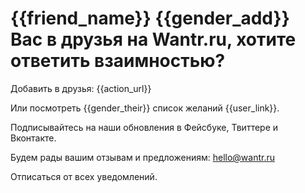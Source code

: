 # {{friend_name}} {{gender_add}} Вас в друзья на Wantr.ru, хотите ответить взаимностью?

Добавить в друзья: {{action_url}}

Или посмотреть {{gender_their}} список желаний {{user_link}}.

Подписывайтесь на наши обновления в Фейсбуке, Твиттере и Вконтакте.

Будем рады вашим отзывам и предложениям: hello@wantr.ru

Отписаться от всех уведомлений.
